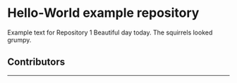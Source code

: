 # Hello-World example repository

Example text for Repository 1
Beautiful day today. The squirrels looked grumpy.

## Contributors

****
